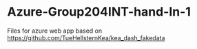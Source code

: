 # Azure-Group204INT-hand-In-1
Files for azure web app based on https://github.com/TueHellsternKea/kea_dash_fakedata
